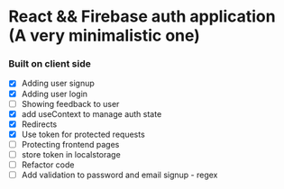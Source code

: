 # React && Firebase auth application (A very minimalistic one)

### Built on client side

- [x] Adding user signup
- [x] Adding user login
- [ ] Showing feedback to user
- [x] add useContext to manage auth state
- [x] Redirects
- [x] Use token for protected requests
- [ ] Protecting frontend pages
- [ ] store token in localstorage
- [ ] Refactor code
- [ ] Add validation to password and email signup - regex
